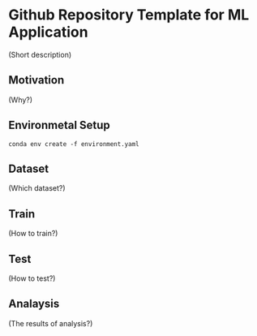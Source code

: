 # Github Repository Template for ML Application
(Short description)

## Motivation
(Why?)

## Environmetal Setup
```
conda env create -f environment.yaml
```

## Dataset
(Which dataset?)

## Train
(How to train?)

## Test
(How to test?)

## Analaysis
(The results of analysis?)
